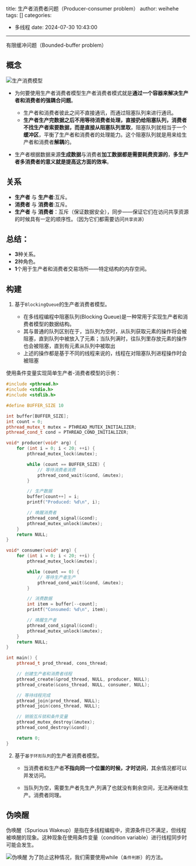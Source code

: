 title: 生产者消费者问题（Producer-consumer problem）
author: weihehe
tags: []
categories:
  - 多线程
date: 2024-07-30 10:43:00
---
有限缓冲问题（Bounded-buffer problem）
<!--more-->

## 概念


![生产消费模型](/images/生产-消费模型.png)
- 为何要使用生产者消费者模型生产者消费者模式就是**通过一个容器来解决生产者和消费者的强耦合问题**。
	- 生产者和消费者彼此之间不直接通讯，而通过阻塞队列来进行通讯。
	- **生产者生产完数据之后不用等待消费者处理，直接扔给阻塞队列，消费者不找生产者索要数据，而是直接从阻塞队列里取**，阻塞队列就相当于一个**缓冲区**，平衡了生产者和消费者的处理能力。这个阻塞队列就是用来给生产者和消费者**解耦**的。

- 生产者根据数据来源**生成数据**与消费者**加工数据都是需要耗费资源的**，**多生产者多消费者的意义就是提高这方面的效率**。
    
## 关系

- **生产者** 与 **生产者**:互斥。
- **消费者** 与 **消费者**:互斥。
- **生产者** 与 **消费者**：互斥（保证数据安全），同步——保证它们在访问共享资源的时候具有一定的顺序性。（因为它们都需要访问`共享资源`）

## 总结：

- **3**种关系。
- **2**种角色。
- **1**个用于生产者和消费者交易场所——特定结构的内存空间。


## 构建

1. 基于`BlockingQueue`的生产者消费者模型。

	- 在多线程编程中阻塞队列(Blocking Queue)是一种常用于实现生产者和消费者模型的数据结构。
	- 其与普通的队列区别在于，当队列为空时，从队列获取元素的操作将会被阻塞，直到队列中被放入了元素；当队列满时，往队列里存放元素的操作也会被阻塞，直到有元素从队列中被取出
	- 上述的操作都是基于不同的线程来说的，线程在对阻塞队列进程操作时会被阻塞

使用条件变量实现简单生产者-消费者模型的示例：
```cpp
#include <pthread.h>
#include <stdio.h>
#include <stdlib.h>

#define BUFFER_SIZE 10

int buffer[BUFFER_SIZE];
int count = 0;
pthread_mutex_t mutex = PTHREAD_MUTEX_INITIALIZER;
pthread_cond_t cond = PTHREAD_COND_INITIALIZER;

void* producer(void* arg) {
    for (int i = 0; i < 20; ++i) {
        pthread_mutex_lock(&mutex);

        while (count == BUFFER_SIZE) {
            // 等待消费者消费
            pthread_cond_wait(&cond, &mutex);
        }

        // 生产数据
        buffer[count++] = i;
        printf("Produced: %d\n", i);

        // 唤醒消费者
        pthread_cond_signal(&cond);
        pthread_mutex_unlock(&mutex);
    }
    return NULL;
}

void* consumer(void* arg) {
    for (int i = 0; i < 20; ++i) {
        pthread_mutex_lock(&mutex);

        while (count == 0) {
            // 等待生产者生产
            pthread_cond_wait(&cond, &mutex);
        }

        // 消费数据
        int item = buffer[--count];
        printf("Consumed: %d\n", item);

        // 唤醒生产者
        pthread_cond_signal(&cond);
        pthread_mutex_unlock(&mutex);
    }
    return NULL;
}

int main() {
    pthread_t prod_thread, cons_thread;

    // 创建生产者和消费者线程
    pthread_create(&prod_thread, NULL, producer, NULL);
    pthread_create(&cons_thread, NULL, consumer, NULL);

    // 等待线程完成
    pthread_join(prod_thread, NULL);
    pthread_join(cons_thread, NULL);

    // 销毁互斥锁和条件变量
    pthread_mutex_destroy(&mutex);
    pthread_cond_destroy(&cond);

    return 0;
}
```

2. 基于`基于环形队列`的生产者消费者模型。
	- 当消费者和生产者**不指向同一个位置的时候，才时访问**，其余情况都可以并发访问。
    
	- 当队列为空，需要生产者先生产,列满了也就没有剩余空间，无法再继续生产。消费者同理。



## 伪唤醒

伪唤醒（Spurious Wakeup）是指在多线程编程中，资源条件已不满足，但线程被唤醒的现象。这种现象在使用条件变量（condition variable）进行线程同步时可能会发生。

![伪唤醒](/images/生产消费问题-伪唤醒.png)
为了防止这种情况，我们需要使用while（`条件判断`）的方法。